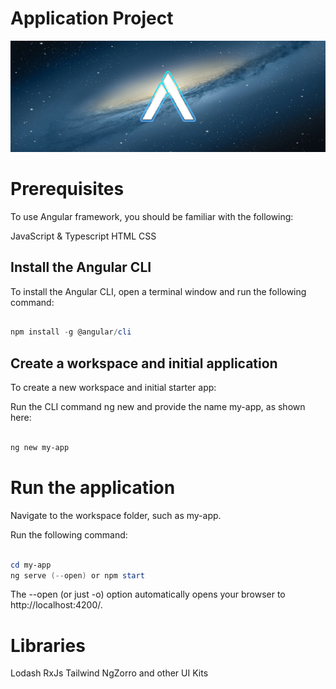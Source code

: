 # Application Project

<img src="/assets/project.jpg">

# Prerequisites

To use Angular framework, you should be familiar with the following:

JavaScript & Typescript
HTML
CSS

## Install the Angular CLI

To install the Angular CLI, open a terminal window and run the following command:

```powershell

npm install -g @angular/cli

```

## Create a workspace and initial application

To create a new workspace and initial starter app:

Run the CLI command ng new and provide the name my-app, as shown here:

```powershell

ng new my-app

```

# Run the application

Navigate to the workspace folder, such as my-app.

Run the following command:

```powershell

cd my-app
ng serve (--open) or npm start

```
The --open (or just -o) option automatically opens your browser to http://localhost:4200/.

# Libraries

Lodash
RxJs
Tailwind
NgZorro and other UI Kits

